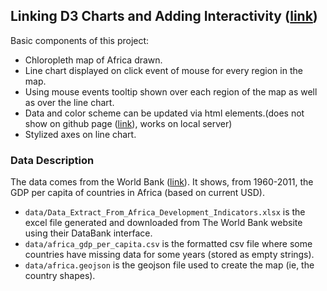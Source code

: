 ## Linking D3 Charts and Adding Interactivity ([link](https://stuteeroutray.github.io/linking-map-to-line-chart-d3-js.github.io/))

Basic components of this project:
* Chloropleth map of Africa drawn.
* Line chart displayed on click event of mouse for every region in the map.
* Using mouse events tooltip shown over each region of the map as well as over the line chart.
* Data and color scheme can be updated via html elements.(does not show on github page ([link](https://stuteeroutray.github.io/linking-map-to-line-chart-d3-js.github.io/)), works on local server)
* Stylized axes on line chart.

### Data Description

The data comes from the World Bank ([link](https://databank.worldbank.org/source/africa-development-indicators)). It shows, from 1960-2011, the GDP per capita of countries in Africa (based on current USD). 

* `data/Data_Extract_From_Africa_Development_Indicators.xlsx` is the excel file generated and downloaded from The World Bank website using their DataBank interface.
* `data/africa_gdp_per_capita.csv` is the formatted csv file where some countries have missing data for some years (stored as empty strings).
* `data/africa.geojson` is the geojson file used to create the map (ie, the country shapes).
